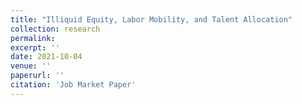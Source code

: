 ```yaml
---
title: "Illiquid Equity, Labor Mobility, and Talent Allocation"
collection: research
permalink: 
excerpt: ''
date: 2021-10-04
venue: ''
paperurl: ''
citation: 'Job Market Paper'
---
```

